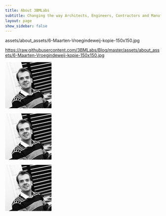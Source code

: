 ```yaml
---
title: About 3BMLabs
subtitle: Changing the way Architects, Engineers, Contractors and Manufacturers design and build building
layout: page
show_sidebar: false
---
```

assets/about_assets/6-Maarten-Vroegindeweij-kopie-150x150.jpg

https://raw.githubusercontent.com/3BMLabs/Blog/master/assets/about_assets/6-Maarten-Vroegindeweij-kopie-150x150.jpg

<img src="assets/about_assets/6-Maarten-Vroegindeweij-kopie-150x150.jpg" alt="hi" class="inline"/>

<img src="https://raw.githubusercontent.com/3BMLabs/Blog/master/assets/about_assets/6-Maarten-Vroegindeweij-kopie-150x150.jpg
" alt="hi" class="inline"/>

![a screenshot example](/assets/about_assets/6-Maarten-Vroegindeweij-kopie-150x150.jpg)
